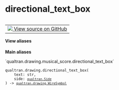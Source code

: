 # directional_text_box


<table class="tfo-notebook-buttons tfo-api nocontent" align="left">
<td>
  <a target="_blank" href="https://github.com/quantumlib/Qualtran/blob/main/qualtran/drawing/musical_score.py#L485-L492">
    <img src="https://www.tensorflow.org/images/GitHub-Mark-32px.png" />
    View source on GitHub
  </a>
</td>
</table>






<section class="expandable">
  <h4 class="showalways">View aliases</h4>
  <p>
<b>Main aliases</b>
<p>`qualtran.drawing.musical_score.directional_text_box`</p>
</p>
</section>

<pre class="devsite-click-to-copy prettyprint lang-py tfo-signature-link">
<code>qualtran.drawing.directional_text_box(
    text: str,
    side: <a href="../../qualtran/Side.html"><code>qualtran.Side</code></a>
) -> <a href="../../qualtran/drawing/WireSymbol.html"><code>qualtran.drawing.WireSymbol</code></a>
</code></pre>



<!-- Placeholder for "Used in" -->
